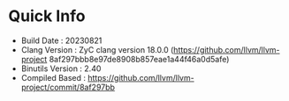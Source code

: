 # Quick Info
* Build Date : 20230821
* Clang Version : ZyC clang version 18.0.0 (https://github.com/llvm/llvm-project 8af297bbb8e97de8908b857eae1a44f46a0d5afe)
* Binutils Version : 2.40
* Compiled Based : https://github.com/llvm/llvm-project/commit/8af297bb

